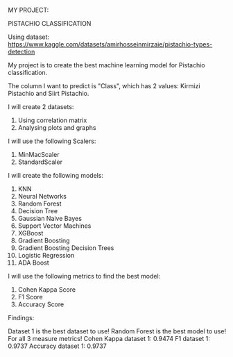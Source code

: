 MY PROJECT:

PISTACHIO CLASSIFICATION

Using dataset: https://www.kaggle.com/datasets/amirhosseinmirzaie/pistachio-types-detection

My project is to create the best machine learning model for Pistachio classification. 


The column I want to predict is "Class", which has 2 values: Kirmizi Pistachio and Siirt Pistachio. 

I will create 2 datasets:
1. Using correlation matrix
2. Analysing plots and graphs 

I will use the following Scalers:
1. MinMacScaler
2. StandardScaler

I will create the following models:
1. KNN
2. Neural Networks
3. Random Forest
4. Decision Tree
5. Gaussian Naive Bayes
6. Support Vector Machines
7. XGBoost
8. Gradient Boosting
9. Gradient Boosting Decision Trees
10. Logistic Regression 
11. ADA Boost

I will use the following metrics to find the best model:
1. Cohen Kappa Score 
2. F1 Score
3. Accuracy Score

Findings:

Dataset 1 is the best dataset to use!
Random Forest is the best model to use! For all 3 measure metrics!
Cohen Kappa dataset 1: 0.9474
F1 dataset 1: 0.9737
Accuracy dataset 1: 0.9737
